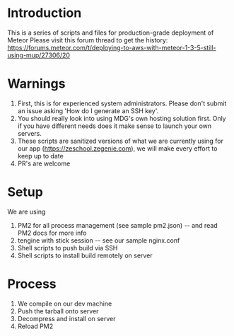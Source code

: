 # Introduction
This is a series of scripts and files for production-grade deployment of Meteor
Please visit this forum thread to get the history: https://forums.meteor.com/t/deploying-to-aws-with-meteor-1-3-5-still-using-mup/27306/20

# Warnings
1. First, this is for experienced system administrators. Please don't submit an issue asking 'How do I generate an SSH key'. 
2. You should really look into using MDG's own hosting solution first. Only if you have different needs does it make sense to launch your own servers.
3. These scripts are sanitized versions of what we are currently using for our app (https://zeschool.zegenie.com), we will make every effort to keep up to date
4. PR's are welcome

# Setup
We are using
1. PM2 for all process management (see sample pm2.json) -- and read PM2 docs for more info
2. tengine with stick session -- see our sample nginx.conf
3. Shell scripts to push build via SSH
4. Shell scripts to install build remotely on server

# Process
1. We compile on our dev machine
2. Push the tarball onto server
3. Decompress and install on server
4. Reload PM2

